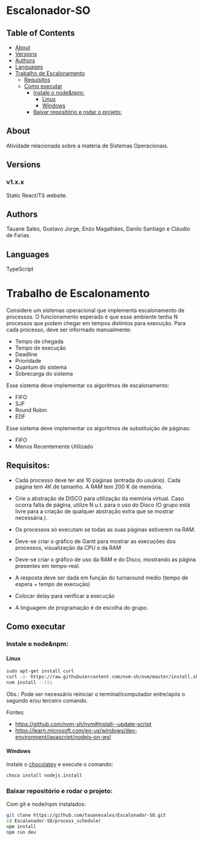 # Escalonador-SO

## Table of Contents

- [About](#about)
- [Versions](#versions)
- [Authors](#authors)
- [Languages](#languages)
- [Trabalho de Escalonamento](#trabalho-de-escalonamento)
  - [Requisitos](#requisitos)
  - [Como executar](#como-executar)
    - [Instale o node&npm:](#instale-o-nodenpm)
      - [Linux](#linux)
      - [Windows](#windows)
    - [Baixar repositório e rodar o projeto:](#baixar-repositório-e-rodar-o-projeto)


## About

Atividade relacionada sobre a matéria de Sistemas Operacionais.

## Versions

### v1.x.x

Static React/TS website.

## Authors

Tauane Sales,
Gustavo Jorge,
Enzo Magalhães,
Danilo Santiago e
Cláudio de Farias.

## Languages

TypeScript

# Trabalho de Escalonamento

Considere um sistemas operacional que implementa escalonamento de processos. O
funcionamento esperado é que esse ambiente tenha N processos que podem chegar em
tempos distintos para execução. Para cada processo, deve ser informado manualmente:

- Tempo de chegada
- Tempo de execução
- Deadline
- Prioridade
- Quantum do sistema
- Sobrecarga do sistema

Esse sistema deve implementar os algoritmos de escalonamento:

- FIFO
- SJF
- Round Robin
- EDF

Esse sistema deve implementar os algoritmos de substituição de páginas:

- FIFO
- Menos Recentemente Utilizado

## Requisitos:

- Cada processo deve ter até 10 páginas (entrada do usuário). Cada página tem 4K de tamanho. A RAM tem 200 K de memória.

- Crie a abstração de DISCO para utilização da memória virtual. Caso ocorra falta de página, utilize N u.t.
  para o uso do Disco (O grupo está livre para a criação de qualquer abstração extra que se mostrar necessária.).

- Os processos só executam se todas as suas páginas estiverem na RAM.

- Deve-se criar o gráfico de Gantt para mostrar as execuções dos processos, visualização da CPU e da RAM

- Deve-se criar o gráfico de uso da RAM e do Disco, mostrando as página presentes em tempo-real.

- A resposta deve ser dada em função do turnaround médio (tempo de espera + tempo de execução)

- Colocar delay para verificar a execução

- A linguagem de programação é de escolha do grupo.

## Como executar

### Instale o node&npm:

#### Linux

```bash
sudo apt-get install curl
curl -o- https://raw.githubusercontent.com/nvm-sh/nvm/master/install.sh | bash
nvm install --lts
```

Obs.: Pode ser necessário reiniciar o terminal/computador entre/após o segundo e/ou terceiro comando.

Fontes:

- https://github.com/nvm-sh/nvm#install--update-script
- https://learn.microsoft.com/en-us/windows/dev-environment/javascript/nodejs-on-wsl

#### Windows

Instale o [chocolatey](https://chocolatey.org/install) e execute o comando:

```bash
choco install nodejs.install
```

### Baixar repositório e rodar o projeto:

Com git e node/npm instalados:

```bash
git clone https://github.com/tauanesales/Escalonador-SO.git
cd Escalonador-SO/process_scheduler
npm install
npm run dev
```
